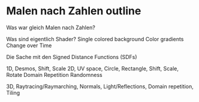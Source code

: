 # Malen nach Zahlen outline

Was war gleich Malen nach Zahlen?

Was sind eigentlich Shader?
Single colored background
Color gradients
Change over Time

Die Sache mit den Signed Distance Functions (SDFs)

1D, Desmos, Shift, Scale
2D, UV space, Circle, Rectangle, Shift, Scale, Rotate
Domain Repetition
Randomness

3D, Raytracing/Raymarching, Normals, Light/Reflections, Domain repetition, Tiling
